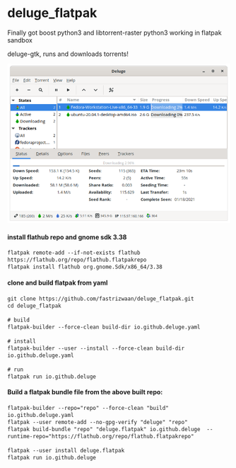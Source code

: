 
# deluge_flatpak
Finally got boost python3 and libtorrent-raster python3 working in flatpak sandbox

deluge-gtk, runs and downloads torrents!

![](https://github.com/fastrizwaan/deluge_flatpak/blob/main/screenshots/1.png)

#### install flathub repo and gnome sdk 3.38
```
flatpak remote-add --if-not-exists flathub https://flathub.org/repo/flathub.flatpakrepo
flatpak install flathub org.gnome.Sdk/x86_64/3.38
```

#### clone and build flatpak from yaml
```
git clone https://github.com/fastrizwaan/deluge_flatpak.git
cd deluge_flatpak

# build
flatpak-builder --force-clean build-dir io.github.deluge.yaml

# install 
flatpak-builder --user --install --force-clean build-dir io.github.deluge.yaml

# run
flatpak run io.github.deluge
```

#### Build a flatpak bundle file from the above built repo:
```
flatpak-builder --repo="repo" --force-clean "build" io.github.deluge.yaml
flatpak --user remote-add --no-gpg-verify "deluge" "repo"
flatpak build-bundle "repo" "deluge.flatpak" io.github.deluge  --runtime-repo="https://flathub.org/repo/flathub.flatpakrepo"

flatpak --user install deluge.flatpak
flatpak run io.github.deluge
```


